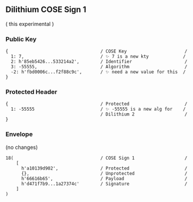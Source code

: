 ## Dilithium COSE Sign 1

( this experimental )

### Public Key

~~~~ cbor-diag
{                                   / COSE Key                      /
  1: 7,                             / ✨ 7 is a new kty             /
  2: h'85eb5426...533214a2',        / Identifier                    /
  3: -55555,                        / Algorithm                     /
  -2: h'fbd0006c...f2f88c9c',       / ✨ need a new value for this  /
}
~~~~

### Protected Header

~~~~ cbor-diag
{                                   / Protected                     /
  1: -55555                         / ✨ -55555 is a new alg for    /
                                    / Dilithium 2                   /
}
~~~~

### Envelope

(no changes)

~~~~ cbor-diag
18(                                 / COSE Sign 1                   /
    [
      h'a10139d902',                / Protected                     /
      {},                           / Unprotected                   /
      h'66616b65',                  / Payload                       /
      h'd471f7b9...1a27374c'        / Signature                     /
    ]
)
~~~~


